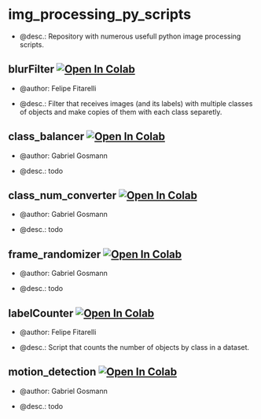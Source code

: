 # img_processing_py_scripts

* @desc.: Repository with numerous usefull python image processing scripts.

## blurFilter [![Open In Colab](https://colab.research.google.com/assets/colab-badge.svg)]()

* @author: Felipe Fitarelli

* @desc.: Filter that receives images (and its labels) with multiple classes of objects and make copies of them with each class separetly.

## class_balancer [![Open In Colab](https://colab.research.google.com/assets/colab-badge.svg)]()

* @author: Gabriel Gosmann

* @desc.: todo

## class_num_converter [![Open In Colab](https://colab.research.google.com/assets/colab-badge.svg)]()

* @author: Gabriel Gosmann

* @desc.: todo

## frame_randomizer [![Open In Colab](https://colab.research.google.com/assets/colab-badge.svg)]()

* @author: Gabriel Gosmann

* @desc.: todo

## labelCounter [![Open In Colab](https://colab.research.google.com/assets/colab-badge.svg)]()

* @author: Felipe Fitarelli

* @desc.: Script that counts the number of objects by class in a dataset. 

## motion_detection [![Open In Colab](https://colab.research.google.com/assets/colab-badge.svg)]()

* @author: Gabriel Gosmann

* @desc.: todo

[//]: <> (comentando onde estão os datasets - deixar bem claro para qq pessoa que quiser repetir)
